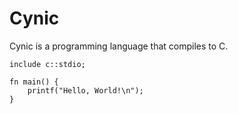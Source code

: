 # Cynic

Cynic is a programming language that compiles to C.

```cynic
include c::stdio;

fn main() {
    printf("Hello, World!\n");
}
```
